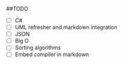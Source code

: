 ##TODO
- [ ] C#
- [ ] UML refresher and markdown integration
- [ ] JSON
- [ ] Big O
- [ ] Sorting algorithms
- [ ] Embed compiler in markdown
